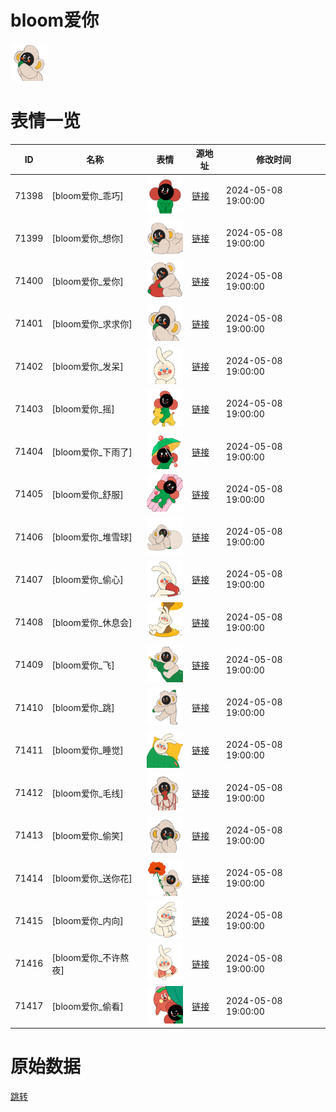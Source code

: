 # bloom爱你

<img src="./cover.png" height="60" alt="cover" />

# 表情一览

|ID|名称|表情|源地址|修改时间|
|----|----|----|----|----|
|71398|[bloom爱你_乖巧]|<img src="./pic/071398_%5Bbloom爱你_乖巧%5D.png" height="60" alt="乖巧"/>|[链接](https://i0.hdslb.com/bfs/garb/c6beaf737b22f86c40e598f383e80e170364b500.png)|2024-05-08 19:00:00|
|71399|[bloom爱你_想你]|<img src="./pic/071399_%5Bbloom爱你_想你%5D.png" height="60" alt="想你"/>|[链接](https://i0.hdslb.com/bfs/garb/2eed83f14321a6ff3d540226dcaf98ab6fe5aa0d.png)|2024-05-08 19:00:00|
|71400|[bloom爱你_爱你]|<img src="./pic/071400_%5Bbloom爱你_爱你%5D.png" height="60" alt="爱你"/>|[链接](https://i0.hdslb.com/bfs/garb/01d42716060edb682d61dbd4b2864d6f7dd8ed11.png)|2024-05-08 19:00:00|
|71401|[bloom爱你_求求你]|<img src="./pic/071401_%5Bbloom爱你_求求你%5D.png" height="60" alt="求求你"/>|[链接](https://i0.hdslb.com/bfs/garb/50e2d50e459f3c8fa46c973d05395af60abf7749.png)|2024-05-08 19:00:00|
|71402|[bloom爱你_发呆]|<img src="./pic/071402_%5Bbloom爱你_发呆%5D.png" height="60" alt="发呆"/>|[链接](https://i0.hdslb.com/bfs/garb/b20c819ef901ac9fced8fc6ee9b5f409653a4a10.png)|2024-05-08 19:00:00|
|71403|[bloom爱你_摇]|<img src="./pic/071403_%5Bbloom爱你_摇%5D.png" height="60" alt="摇"/>|[链接](https://i0.hdslb.com/bfs/garb/a06e30eb6ec8daa6dfb54f5aa74c2fb0be359d14.png)|2024-05-08 19:00:00|
|71404|[bloom爱你_下雨了]|<img src="./pic/071404_%5Bbloom爱你_下雨了%5D.png" height="60" alt="下雨了"/>|[链接](https://i0.hdslb.com/bfs/garb/8bcec92c78e72bf72a9fd2febb1c279d563d90cd.png)|2024-05-08 19:00:00|
|71405|[bloom爱你_舒服]|<img src="./pic/071405_%5Bbloom爱你_舒服%5D.png" height="60" alt="舒服"/>|[链接](https://i0.hdslb.com/bfs/garb/a4eb162648cf730d388d933674918275504c1d96.png)|2024-05-08 19:00:00|
|71406|[bloom爱你_堆雪球]|<img src="./pic/071406_%5Bbloom爱你_堆雪球%5D.png" height="60" alt="堆雪球"/>|[链接](https://i0.hdslb.com/bfs/garb/a7af7e48c719860ef669e50675805d2d7e49931b.png)|2024-05-08 19:00:00|
|71407|[bloom爱你_偷心]|<img src="./pic/071407_%5Bbloom爱你_偷心%5D.png" height="60" alt="偷心"/>|[链接](https://i0.hdslb.com/bfs/garb/0e0f9a3d76427090f899555edda2034fe86c063f.png)|2024-05-08 19:00:00|
|71408|[bloom爱你_休息会]|<img src="./pic/071408_%5Bbloom爱你_休息会%5D.png" height="60" alt="休息会"/>|[链接](https://i0.hdslb.com/bfs/garb/8c62b18b92afaf0a0e0d0d193e1291675c752c09.png)|2024-05-08 19:00:00|
|71409|[bloom爱你_飞]|<img src="./pic/071409_%5Bbloom爱你_飞%5D.png" height="60" alt="飞"/>|[链接](https://i0.hdslb.com/bfs/garb/51510887c21a222c7685b4a0e56bb3fca28700bc.png)|2024-05-08 19:00:00|
|71410|[bloom爱你_跳]|<img src="./pic/071410_%5Bbloom爱你_跳%5D.png" height="60" alt="跳"/>|[链接](https://i0.hdslb.com/bfs/garb/f1141fe9414e3d28393d1c82a0c80e852e904633.png)|2024-05-08 19:00:00|
|71411|[bloom爱你_睡觉]|<img src="./pic/071411_%5Bbloom爱你_睡觉%5D.png" height="60" alt="睡觉"/>|[链接](https://i0.hdslb.com/bfs/garb/253df695dea5d2a91354180244568d85256e2257.png)|2024-05-08 19:00:00|
|71412|[bloom爱你_毛线]|<img src="./pic/071412_%5Bbloom爱你_毛线%5D.png" height="60" alt="毛线"/>|[链接](https://i0.hdslb.com/bfs/garb/3b4a25c01e61c63867fed76ff4a389271d2e52d2.png)|2024-05-08 19:00:00|
|71413|[bloom爱你_偷笑]|<img src="./pic/071413_%5Bbloom爱你_偷笑%5D.png" height="60" alt="偷笑"/>|[链接](https://i0.hdslb.com/bfs/garb/bbe8dde10bc32bdeae943827435c394534c82b35.png)|2024-05-08 19:00:00|
|71414|[bloom爱你_送你花]|<img src="./pic/071414_%5Bbloom爱你_送你花%5D.png" height="60" alt="送你花"/>|[链接](https://i0.hdslb.com/bfs/garb/cb40cdcd354aec8761a7a0451be81b54c89f37c1.png)|2024-05-08 19:00:00|
|71415|[bloom爱你_内向]|<img src="./pic/071415_%5Bbloom爱你_内向%5D.png" height="60" alt="内向"/>|[链接](https://i0.hdslb.com/bfs/garb/3b6673241fe6e10d747caf03edf2b577a247c034.png)|2024-05-08 19:00:00|
|71416|[bloom爱你_不许熬夜]|<img src="./pic/071416_%5Bbloom爱你_不许熬夜%5D.png" height="60" alt="不许熬夜"/>|[链接](https://i0.hdslb.com/bfs/garb/fd9efd21c76a4dd5500854ca16d173965cc87b03.png)|2024-05-08 19:00:00|
|71417|[bloom爱你_偷看]|<img src="./pic/071417_%5Bbloom爱你_偷看%5D.png" height="60" alt="偷看"/>|[链接](https://i0.hdslb.com/bfs/garb/c1f3802532062cae55065ef9186d2292070f6a91.png)|2024-05-08 19:00:00|

# 原始数据

[跳转](./raw.json)


